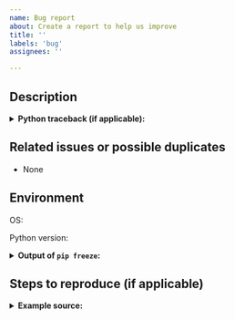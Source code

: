 ```yaml
---
name: Bug report
about: Create a report to help us improve
title: ''
labels: 'bug'
assignees: ''

---
```


<!-- Please fill this template entirely -->

## Description

<!-- Please provide a clear and concise description of what the bug is here. -->

<details>
<summary><b>Python traceback (if applicable):</b></summary>
<p>

<!-- Paste the traceback from any exception (if there was one) in between the next two lines below -->
```
```

</p>
</details>


## Related issues or possible duplicates

- None


## Environment

<!-- Provide the name of operating system below (e.g. OS X, Linux) -->
OS:

<!-- Provide the Python version you were using (e.g. 3.7.1) -->
Python version:

<details>
<summary><b>Output of <code>pip freeze</code>:</b></summary>
<p>
  
<!-- Paste the output of `pip freeze` in between the next two lines below -->
```
```

</p>
</details>


## Steps to reproduce (if applicable)


<details>
<summary><b>Example source:</b></summary>
<p>

<!-- Add a fully runnable example in between the next two lines below that will reproduce the bug -->
```python
```

</p>
</details>

